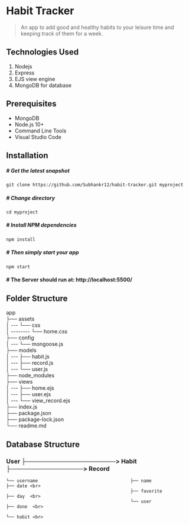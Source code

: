 # Habit Tracker

> An app to add good and healthy habits to your leisure time and keeping track of them for a week.

## Technologies Used

1.  Nodejs
2.  Express
3.  EJS view engine
4.  MongoDB for database

## Prerequisites

- MongoDB
- Node.js 10+
- Command Line Tools
- Visual Studio Code

## Installation

##### # Get the latest snapshot

`git clone https://github.com/Subhankr12/habit-tracker.git myproject`

##### # Change directory

`cd myproject`

##### # Install NPM dependencies

`npm install`

##### # Then simply start your app

`npm start`

#### # The Server should run at: http://localhost:5500/

## Folder Structure

app <br>
├── assets <br>
│ --- └── css <br>
│ -------- └── home.css <br>
├── config <br>
│ --- └── mongoose.js <br>
├── models <br>
│ --- ├── habit.js <br>
│ --- ├── record.js <br>
│ --- └── user.js <br>
├── node_modules <br>
├── views <br>
│ --- ├── home.ejs <br>
│ --- ├── user.ejs <br>
│ --- └── view_record.ejs <br>
├── index.js <br>
├── package.json <br>
├── package-lock.json <br>
└── readme.md <br>

## Database Structure

### User ├─────────────────────> Habit ├─────────────────> Record

    └── username                                   ├── name                                     ├── date <br>
                                                   ├── favorite                                 ├── day  <br>
                                                   └── user                                     ├── done  <br>
                                                                                                └── habit <br>
